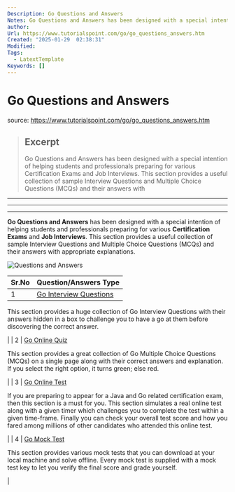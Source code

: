 ```yaml
---
Description: Go Questions and Answers
Notes: Go Questions and Answers has been designed with a special intention of helping students and professionals preparing for various Certification Exams and Job Interviews. This section provides a useful collection of sample Interview Questions and  Multiple Choice Questions (MCQs) and their answers with
author: 
Url: https://www.tutorialspoint.com/go/go_questions_answers.htm
Created: "2025-01-29  02:38:31"
Modified: 
Tags:
  - LatextTemplate
Keywords: []
---
```


# Go Questions and Answers

source: https://www.tutorialspoint.com/go/go_questions_answers.htm

> ## Excerpt
> Go Questions and Answers has been designed with a special intention of helping students and professionals preparing for various Certification Exams and Job Interviews. This section provides a useful collection of sample Interview Questions and  Multiple Choice Questions (MCQs) and their answers with

---
___

___

**Go Questions and Answers** has been designed with a special intention of helping students and professionals preparing for various **Certification Exams** and **Job Interviews**. This section provides a useful collection of sample Interview Questions and Multiple Choice Questions (MCQs) and their answers with appropriate explanations.

![Questions and Answers](https://www.tutorialspoint.com/images/questions_and_answers.png)

| Sr.No | Question/Answers Type |
| --- | --- |
| 1 | [Go Interview Questions](https://www.tutorialspoint.com/go/go_interview_questions.htm "Go Interview Questions")
This section provides a huge collection of Go Interview Questions with their answers hidden in a box to challenge you to have a go at them before discovering the correct answer.

 |
| 2 | [Go Online Quiz](https://www.tutorialspoint.com/go/go_online_quiz.htm "Go Online Quiz")

This section provides a great collection of Go Multiple Choice Questions (MCQs) on a single page along with their correct answers and explanation. If you select the right option, it turns green; else red.

 |
| 3 | [Go Online Test](https://www.tutorialspoint.com/go/go_online_test.htm "Go Online Test")

If you are preparing to appear for a Java and Go related certification exam, then this section is a must for you. This section simulates a real online test along with a given timer which challenges you to complete the test within a given time-frame. Finally you can check your overall test score and how you fared among millions of other candidates who attended this online test.

 |
| 4 | [Go Mock Test](https://www.tutorialspoint.com/go/go_mock_test.htm "Go Mock Test")

This section provides various mock tests that you can download at your local machine and solve offline. Every mock test is supplied with a mock test key to let you verify the final score and grade yourself.

 |
